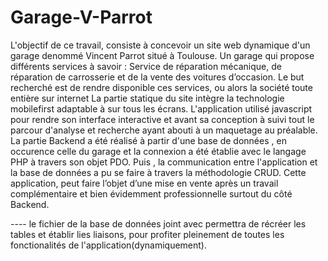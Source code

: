 # Garage-V-Parrot
L'objectif de ce travail, consiste à concevoir un site web dynamique d'un garage denommé Vincent Parrot situé à Toulouse. Un garage qui propose différents services à savoir : Service de réparation mécanique, de réparation de carrosserie et de la vente des voitures d’occasion. Le but recherché est de rendre disponible ces services, ou alors la société toute entière sur internet La partie statique du site intègre la technologie mobilefirst adaptable à sur tous les écrans. L'application utilisé javascript pour rendre son interface interactive et avant sa conception à suivi tout le parcour d'analyse et recherche ayant abouti à un maquetage au préalable. La partie Backend a été réalisé à partir d'une base de données , en occurence celle du garage et la connexion a été établie avec le langage PHP à travers son objet PDO. Puis , la communication entre l'application et la base de données a pu se faire à travers la méthodologie CRUD. Cette application, peut faire l’objet d’une mise en vente après un travail complémentaire et bien évidemment professionnelle surtout du côté Backend.

---- le fichier de la base de données joint avec permettra de récréer les tables et établir lies liaisons, pour profiter pleinement de toutes les fonctionalités de l'application(dynamiquement).
